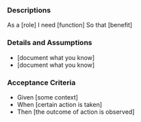 ### Descriptions

As a [role]
I need [function]
So that [benefit]  

### Details and Assumptions
- [document what you know]
- [document what you know]

### Acceptance Criteria
- Given [some context]
- When [certain action is taken]
- Then [the outcome of action is observed]
